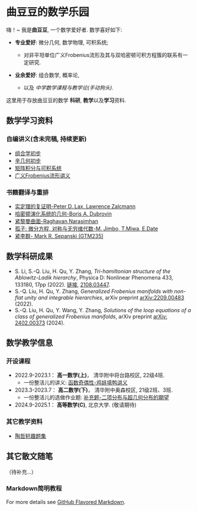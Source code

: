 # 曲豆豆的数学乐园

嗨！~ 我是**曲豆豆**, 一个数学爱好者. 数学喜好如下: 

* **专业爱好**: 微分几何, 数学物理, 可积系统;
  - 对非平坦单位广义Frobenius流形及其与双哈密顿可积方程簇的联系有一定研究.
  
* **业余爱好**: 组合数学, 概率论,
  - 以及 _中学数学课程与教学论(手动狗头)_. 

这里用于存放曲豆豆的数学 **科研**, **教学**以及**学习**资料. 

## 数学学习资料

### 自编讲义(含未完稿, 持续更新)
* [组合学初步](https://raw.githubusercontent.com/qhn1121/qdd-translation/master/Comb.pdf)
* [辛几何初步](https://github.com/qhn1121/qdd-translation/raw/master/Symplectic.pdf)
* [矩阵积分与可积系统](https://github.com/qhn1121/qdd-translation/raw/master/MatrixModels.pdf)
* [广义Frobenius流形讲义](https://github.com/qhn1121/qdd-translation/raw/master/GFMonline.pdf)

### 书籍翻译与重排
* [实定理的复证明-Peter D. Lax, Lawrence Zalcmann](https://github.com/qhn1121/qdd-translation/raw/master/Math0411.pdf)
* [哈密顿演化系统的几何-Boris A. Dubrovin](https://github.com/qhn1121/qdd-translation/raw/master/Math0412.pdf)
* [紧黎曼曲面-Raghavan Narasimhan](https://github.com/qhn1121/qdd-translation/raw/master/Math0413.pdf)
* [孤子: 微分方程, 对称与无穷维代数-M. Jimbo, T.Miwa, E.Date](https://github.com/qhn1121/qdd-translation/raw/master/Math0414.pdf) 
* [紧李群- Mark R. Sepanski (GTM235)](https://github.com/qhn1121/qdd-translation/raw/master/Math0415.pdf) 

## 数学科研成果

* S. Li, S.-Q. Liu, H. Qu, Y. Zhang, _Tri-hamiltonian structure of the Ablowitz-Ladik hierarchy_, Physica D: Nonlinear Phenomena 433, 133180, 17pp (2022). [链接](https://www.sciencedirect.com/science/article/abs/pii/S0167278922000173), [2108.03447](https://arxiv.org/abs/2108.03447). 
* S.-Q. Liu, H. Qu, Y. Zhang, _Generalized Frobenius manifolds with non-flat unity and integrable hierarchies_, arXiv preprint [arXiv:2209.00483](https://arxiv.org/abs/2209.00483) (2022). 
* S.-Q. Liu, H. Qu, Y. Wang, Y. Zhang, _Solutions of the loop equations of a class of generalized Frobenius manifolds_, arXiv preprint [arXiv: 2402.00373](https://arxiv.org/abs/2402.00373) (2024).


## 数学教学信息

### 开设课程

* 2022.9-2023.1： **高一数学(上)**， 清华附中将台路校区, 22级4班.
  - 一份整活儿的讲义: [函数奇偶性-鸡娃填鸭讲义](https://github.com/qhn1121/qdd-translation/raw/master/%E5%87%BD%E6%95%B0%E5%A5%87%E5%81%B6%E6%80%A7-%E9%B8%A1%E5%A8%83%E5%A1%AB%E9%B8%AD%E8%AE%B2%E4%B9%89.pdf)
* 2023.3-2023.7： **高二数学(下)**， 清华附中奥森校区, 21级2班、3班.
  - 一份整活儿的选做作业题: [补充题-二项分布与超几何分布的期望](https://github.com/qhn1121/qdd-translation/raw/master/2_%E9%80%89%E5%81%9A%E9%A2%98-%E4%BA%8C%E9%A1%B9%E5%88%86%E5%B8%83%E4%B8%8E%E8%B6%85%E5%87%A0%E4%BD%95%E5%88%86%E5%B8%83%E7%9A%84%E6%9C%9F%E6%9C%9B.pdf)
* 2024.9-2025.1： **高等数学(C)**, 北京大学. (敬请期待)

### 其它教学资料

* [陶哲轩趣题集](https://github.com/qhn1121/qdd-translation/raw/master/Math0601.pdf)

## 其它散文随笔

（待补充...）



### Markdown简明教程

For more details see [GitHub Flavored Markdown](https://guides.github.com/features/mastering-markdown/).

